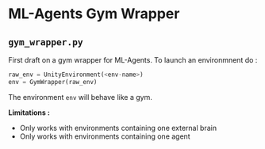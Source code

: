# ML-Agents Gym Wrapper

## `gym_wrapper.py`
First draft on a gym wrapper for ML-Agents. To launch an environmnent do :

```python
raw_env = UnityEnvironment(<env-name>)
env = GymWrapper(raw_env)
```

The environment `env` will behave like a gym.

__Limitations :__

 * Only works with environments containing one external brain
 * Only works with environments containing one agent
